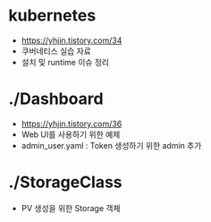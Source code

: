 # kubernetes
 - https://yhjin.tistory.com/34
 - 쿠버네티스 실습 자료
 - 설치 및 runtime 이슈 정리

# ./Dashboard
 - https://yhjin.tistory.com/36
 - Web UI를 사용하기 위한 예제
 - admin_user.yaml : Token 생성하기 위한 admin 추가


# ./StorageClass
 - PV 생성을 위한 Storage 객체
